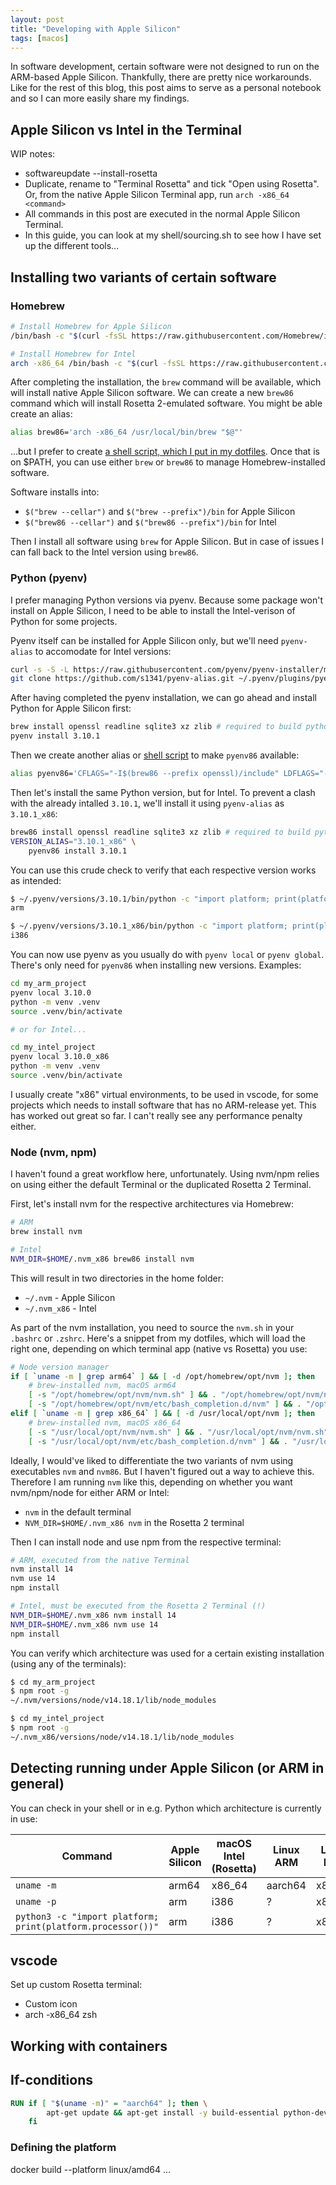 ```yaml
---
layout: post
title: "Developing with Apple Silicon"
tags: [macos]
---
```


In software development, certain software were not designed to run on the ARM-based Apple Silicon. Thankfully, there are pretty nice workarounds. Like for the rest of this blog, this post aims to serve as a personal notebook and so I can more easily share my findings.

<!--more-->

## Apple Silicon vs Intel in the Terminal

WIP notes:

- softwareupdate --install-rosetta
- Duplicate, rename to "Terminal Rosetta" and tick "Open using Rosetta". Or, from the native Apple Silicon Terminal app, run `arch -x86_64 <command>`
- All commands in this post are executed in the normal Apple Silicon Terminal.
- In this guide, you can look at my shell/sourcing.sh to see how I have set up the different tools...

## Installing two variants of certain software

### Homebrew

```bash
# Install Homebrew for Apple Silicon
/bin/bash -c "$(curl -fsSL https://raw.githubusercontent.com/Homebrew/install/master/install.sh)"

# Install Homebrew for Intel
arch -x86_64 /bin/bash -c "$(curl -fsSL https://raw.githubusercontent.com/Homebrew/install/master/install.sh)"
```

After completing the installation, the `brew` command will be available, which will install native Apple Silicon software. We can create a new `brew86` command which will install Rosetta 2-emulated software. You might be able create an alias:

```bash
alias brew86='arch -x86_64 /usr/local/bin/brew "$@"'
```

...but I prefer to create [a shell script, which I put in my dotfiles](https://github.com/fredrikaverpil/dotfiles/blob/main/shell/bin/brew86). Once that is on $PATH, you can use either `brew` or `brew86` to manage Homebrew-installed software.

Software installs into:

- `$("brew --cellar")` and `$("brew --prefix")/bin` for Apple Silicon
- `$("brew86 --cellar")` and `$("brew86 --prefix")/bin` for Intel

Then I install all software using `brew` for Apple Silicon. But in case of issues I can fall back to the Intel version using `brew86`.

### Python (pyenv)

I prefer managing Python versions via pyenv. Because some package won't install on Apple Silicon, I need to be able to install the Intel-verison of Python for some projects.

Pyenv itself can be installed for Apple Silicon only, but we'll need `pyenv-alias` to accomodate for Intel versions:

```bash
curl -s -S -L https://raw.githubusercontent.com/pyenv/pyenv-installer/master/bin/pyenv-installer | bash
git clone https://github.com/s1341/pyenv-alias.git ~/.pyenv/plugins/pyenv-alias
```

After having completed the pyenv installation, we can go ahead and install Python for Apple Silicon first:

```bash
brew install openssl readline sqlite3 xz zlib # required to build python
pyenv install 3.10.1
```

Then we create another alias or [shell script](https://github.com/fredrikaverpil/dotfiles/blob/main/shell/bin/pyenv86) to make `pyenv86` available:

```bash
alias pyenv86='CFLAGS="-I$(brew86 --prefix openssl)/include" LDFLAGS="-L$(brew86 --prefix openssl)/lib" arch -x86_64 pyenv "$@"'
```

Then let's install the same Python version, but for Intel. To prevent a clash with the already intalled `3.10.1`, we'll install it using `pyenv-alias` as `3.10.1_x86`:

```bash
brew86 install openssl readline sqlite3 xz zlib # required to build python
VERSION_ALIAS="3.10.1_x86" \
    pyenv86 install 3.10.1
```

You can use this crude check to verify that each respective version works as intended:

```bash
$ ~/.pyenv/versions/3.10.1/bin/python -c "import platform; print(platform.processor())"
arm

$ ~/.pyenv/versions/3.10.1_x86/bin/python -c "import platform; print(platform.processor())"
i386
```

You can now use pyenv as you usually do with `pyenv local` or `pyenv global`. There's only need for `pyenv86` when installing new versions. Examples:

```bash
cd my_arm_project
pyenv local 3.10.0
python -m venv .venv
source .venv/bin/activate

# or for Intel...

cd my_intel_project
pyenv local 3.10.0_x86
python -m venv .venv
source .venv/bin/activate
```

I usually create "x86" virtual environments, to be used in vscode, for some projects which needs to install software that has no ARM-release yet. This has worked out great so far. I can't really see any performance penalty either.

### Node (nvm, npm)

I haven't found a great workflow here, unfortunately. Using nvm/npm relies on using either the default Terminal or the duplicated Rosetta 2 Terminal.

First, let's install nvm for the respective architectures via Homebrew:

```bash
# ARM
brew install nvm

# Intel
NVM_DIR=$HOME/.nvm_x86 brew86 install nvm
```

This will result in two directories in the home folder:

- `~/.nvm` - Apple Silicon
- `~/.nvm_x86` - Intel

As part of the nvm installation, you need to source the `nvm.sh` in your `.bashrc` or `.zshrc`. Here's a snippet from my dotfiles, which will load the right one, depending on which terminal app (native vs Rosetta) you use:

```bash
# Node version manager
if [ `uname -m | grep arm64` ] && [ -d /opt/homebrew/opt/nvm ]; then
    # brew-installed nvm, macOS arm64
    [ -s "/opt/homebrew/opt/nvm/nvm.sh" ] && . "/opt/homebrew/opt/nvm/nvm.sh"  # This loads nvm
    [ -s "/opt/homebrew/opt/nvm/etc/bash_completion.d/nvm" ] && . "/opt/homebrew/opt/nvm/etc/bash_completion.d/nvm"  # This loads nvm bash_completion
elif [ `uname -m | grep x86_64` ] && [ -d /usr/local/opt/nvm ]; then
    # brew-installed nvm, macOS x86_64
    [ -s "/usr/local/opt/nvm/nvm.sh" ] && . "/usr/local/opt/nvm/nvm.sh"  # This loads nvm
    [ -s "/usr/local/opt/nvm/etc/bash_completion.d/nvm" ] && . "/usr/local/opt/nvm/etc/bash_completion.d/nvm"  # This loads nvm bash_completion
```

Ideally, I would've liked to differentiate the two variants of nvm using executables `nvm` and `nvm86`. But I haven't figured out a way to achieve this. Therefore I am running `nvm` like this, depending on whether you want nvm/npm/node for either ARM or Intel:

- `nvm` in the default terminal
- `NVM_DIR=$HOME/.nvm_x86 nvm` in the Rosetta 2 terminal

Then I can install node and use npm from the respective terminal:

```bash
# ARM, executed from the native Terminal
nvm install 14
nvm use 14
npm install

# Intel, must be executed from the Rosetta 2 Terminal (!)
NVM_DIR=$HOME/.nvm_x86 nvm install 14
NVM_DIR=$HOME/.nvm_x86 nvm use 14
npm install
```

You can verify which architecture was used for a certain existing installation (using any of the terminals):

```bash
$ cd my_arm_project
$ npm root -g
~/.nvm/versions/node/v14.18.1/lib/node_modules

$ cd my_intel_project
$ npm root -g
~/.nvm_x86/versions/node/v14.18.1/lib/node_modules
```

## Detecting running under Apple Silicon (or ARM in general)

You can check in your shell or in e.g. Python which architecture is currently in use:

| Command                                                     | Apple Silicon | macOS Intel (Rosetta) | Linux ARM | Linux Intel |
| ----------------------------------------------------------- | ------------- | --------------------- | --------- | ----------- |
| `uname -m`                                                  | arm64         | x86_64                | aarch64   | x86_64      |
| `uname -p`                                                  | arm           | i386                  | ?         | x86_64      |
| `python3 -c "import platform; print(platform.processor())"` | arm           | i386                  | ?         | x86_64      |

## vscode

Set up custom Rosetta terminal:

- Custom icon
- arch -x86_64 zsh

## Working with containers

## If-conditions

```Dockerfile
RUN if [ "$(uname -m)" = "aarch64" ]; then \
        apt-get update && apt-get install -y build-essential python-dev python3-dev ; \
    fi
```

### Defining the platform

docker build --platform linux/amd64 ...
